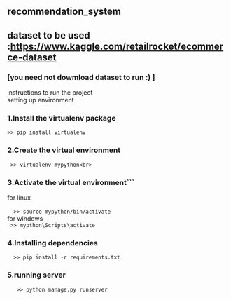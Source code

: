 ## recommendation_system

## dataset to be used :https://www.kaggle.com/retailrocket/ecommerce-dataset 
### [you need not dowmload dataset to run :) ]
instructions to run the project<br>
setting up environment <br>
### 1.Install the virtualenv package<br>
 ```>> pip install virtualenv``` <br>
### 2.Create the virtual environment<br>
 ``` >> virtualenv mypython<br>``` 
### 3.Activate the virtual environment``` <br>
for linux <br><br>
```  >> source mypython/bin/activate``` <br>
for windows <br>
```  >> mypthon\Scripts\activate ```  <br>
### 4.Installing  dependencies<br>
```  >> pip install -r requirements.txt``` <br>
### 5.running server<br>
 ```   >> python manage.py runserver``` <br>
      
